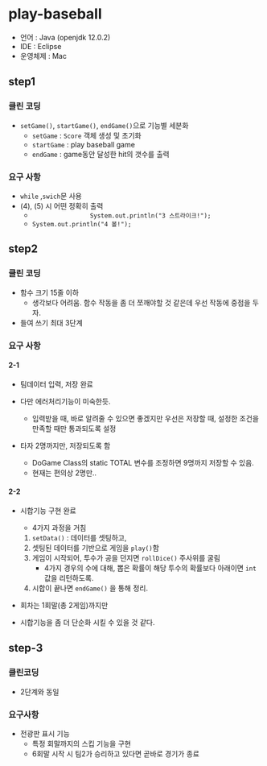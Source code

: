 # play-baseball

- 언어 : Java (openjdk 12.0.2)
- IDE : Eclipse
- 운영체제 : Mac



## step1

### 클린 코딩

- `setGame()`, `startGame()`, `endGame()`으로 기능별 세분화
  - `setGame` : `Score` 객체 생성 및 초기화
  - `startGame` : play baseball game
  - `endGame` : game동안 달성한 hit의 갯수를 출력

### 요구 사항

- `while` ,`swich`문 사용
- (4), (5) 시 어떤 정확히 출력
  - `                System.out.println("3 스트라이크!");`
  - `System.out.println("4 볼!");`



## step2

### 클린 코딩

- 함수 크기 15줄 이하
  - 생각보다 어려움. 함수 작동을 좀 더 쪼깨야할 것 같은데 우선 작동에 중점을 두자.
- 들여 쓰기 최대 3단계



### 요구 사항

#### 2-1

- 팀데이터 입력, 저장 완료
- 다만 에러처리기능이 미숙한듯.
  - 입력받을 때, 바로 알려줄 수 있으면 좋겠지만 우선은 저장할 때, 설정한 조건을 만족할 때만 통과되도록 설정

- 타자 2명까지만, 저장되도록 함
  - DoGame Class의 static TOTAL 변수를 조정하면 9명까지 저장할 수 있음.
  - 현재는 편의상 2명만..

#### 2-2 

- 시합기능 구현 완료

  - 4가지 과정을 거침

  1. `setData()` : 데이터를 셋팅하고,
  2. 셋팅된 데이터를 기반으로 게임을 `play()`함
  3. 게임이 시작되어, 투수가 공을 던지면 `rollDice()` 주사위를 굴림
     - 4가지 경우의 수에 대해, 뽑은 확률이 해당 투수의 확률보다 아래이면 `int` 값을 리턴하도록.
  4. 시합이 끝나면 `endGame()` 을 통해 정리.

- 회차는 1회말(총 2게임)까지만
- 시합기능을 좀 더 단순화 시킬 수 있을 것 같다.



## step-3

### 클린코딩

- 2단계와 동일



### 요구사항

- 전광판 표시 기능
  - 특정 회말까지의 스킵 기능을 구현
  - 6회말 시작 시 팀2가 승리하고 있다면 곧바로 경기가 종료

